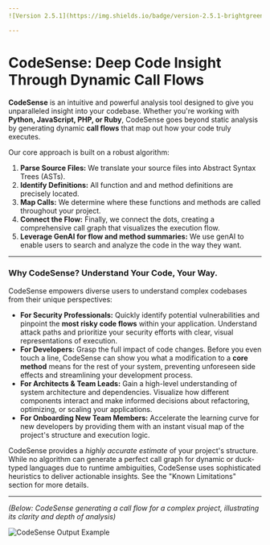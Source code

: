```yaml
---
![Version 2.5.1](https://img.shields.io/badge/version-2.5.1-brightgreen) ![Build passing](https://img.shields.io/badge/build-passing-brightgreen) ![Coverage 100%](https://img.shields.io/badge/coverage-100%25-brightgreen)

---
```


# CodeSense: Deep Code Insight Through Dynamic Call Flows

**CodeSense** is an intuitive and powerful analysis tool designed to give you unparalleled insight into your codebase. Whether you're working with **Python, JavaScript, PHP, or Ruby**, CodeSense goes beyond static analysis by generating dynamic **call flows** that map out how your code truly executes.

Our core approach is built on a robust algorithm:

1.  **Parse Source Files:** We translate your source files into Abstract Syntax Trees (ASTs).
2.  **Identify Definitions:** All function and and method definitions are precisely located.
3.  **Map Calls:** We determine where these functions and methods are called throughout your project.
4.  **Connect the Flow:** Finally, we connect the dots, creating a comprehensive call graph that visualizes the execution flow.
5.  **Leverage GenAI for flow and method summaries:** We use genAI to enable users to search and analyze the code in the way they want. 

---

### Why CodeSense? Understand Your Code, Your Way.

CodeSense empowers diverse users to understand complex codebases from their unique perspectives:

* **For Security Professionals:** Quickly identify potential vulnerabilities and pinpoint the **most risky code flows** within your application. Understand attack paths and prioritize your security efforts with clear, visual representations of execution.
* **For Developers:** Grasp the full impact of code changes. Before you even touch a line, CodeSense can show you what a modification to a **core method** means for the rest of your system, preventing unforeseen side effects and streamlining your development process.
* **For Architects & Team Leads:** Gain a high-level understanding of system architecture and dependencies. Visualize how different components interact and make informed decisions about refactoring, optimizing, or scaling your applications.
* **For Onboarding New Team Members:** Accelerate the learning curve for new developers by providing them with an instant visual map of the project's structure and execution logic.

CodeSense provides a *highly accurate estimate* of your project's structure. While no algorithm can generate a perfect call graph for dynamic or duck-typed languages due to runtime ambiguities, CodeSense uses sophisticated heuristics to deliver actionable insights. See the "Known Limitations" section for more details.

---

*(Below: CodeSense generating a call flow for a complex project, illustrating its clarity and depth of analysis)*

![CodeSense Output Example](https://raw.githubusercontent.com/scottrogowski/code2flow/master/assets/code2flow_output.png)